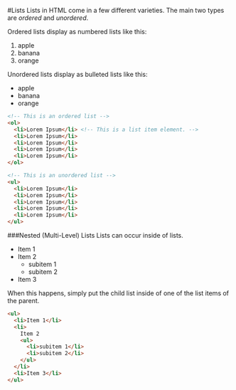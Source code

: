 #Lists
Lists in HTML come in a few different varieties. The main two types are *ordered* and *unordered*.

Ordered lists display as numbered lists like this:

1. apple
2. banana
3. orange

Unordered lists display as bulleted lists like this:

* apple
* banana
* orange

```html
<!-- This is an ordered list -->
<ol>
  <li>Lorem Ipsum</li> <!-- This is a list item element. -->
  <li>Lorem Ipsum</li>
  <li>Lorem Ipsum</li>
  <li>Lorem Ipsum</li>
  <li>Lorem Ipsum</li>
</ol>

<!-- This is an unordered list -->
<ul>
  <li>Lorem Ipsum</li>
  <li>Lorem Ipsum</li>
  <li>Lorem Ipsum</li>
  <li>Lorem Ipsum</li>
  <li>Lorem Ipsum</li>
</ul>
```
###Nested (Multi-Level) Lists
Lists can occur inside of lists.

* Item 1
* Item 2
  * subitem 1
  * subitem 2
* Item 3

When this happens, simply put the child list inside of one of the list items of the parent.
```html
<ul>
  <li>Item 1</li>
  <li>
    Item 2
    <ul>
      <li>subitem 1</li>
      <li>subitem 2</li>
    </ul>
  </li>
  <li>Item 3</li>
</ul>
```
